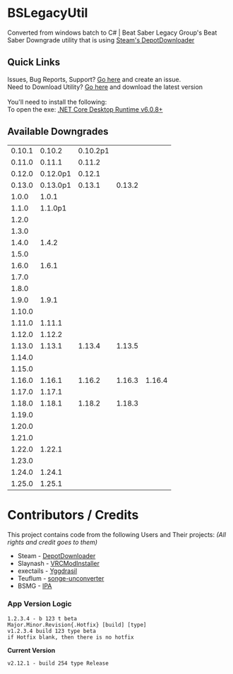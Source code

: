 # BSLegacyUtil
Converted from windows batch to C# | Beat Saber Legacy Group's Beat Saber Downgrade utility that is using [Steam's DepotDownloader](https://github.com/SteamRE/DepotDownloader)

## Quick Links
Issues, Bug Reports, Support? [Go here](https://github.com/MintLily/BSLegacyUtil/issues) and create an issue.<br>
Need to Download Utility? [Go here](https://github.com/MintLily/BSLegacyUtil/releases/latest) and download the latest version<br><br>
You'll need to install the following:<br>
To open the exe: [.NET Core Desktop Runtime v6.0.8+](https://link.bslegacy.com/dotNET_6-0-3)

## Available Downgrades
|        |           |          |          |          |
|--------|-----------|----------|----------|----------|
| 0.10.1 | 0.10.2    | 0.10.2p1 |
| 0.11.0 | 0.11.1    | 0.11.2   |
| 0.12.0 | 0.12.0p1  | 0.12.1   |
| 0.13.0 | 0.13.0p1  | 0.13.1   | 0.13.2   |
| 1.0.0  | 1.0.1     |
| 1.1.0  | 1.1.0p1   |
| 1.2.0  |
| 1.3.0  |
| 1.4.0  | 1.4.2     |
| 1.5.0  |
| 1.6.0  | 1.6.1     |
| 1.7.0  |
| 1.8.0  |
| 1.9.0  | 1.9.1     |
| 1.10.0 |
| 1.11.0 | 1.11.1    |
| 1.12.0 | 1.12.2    |
| 1.13.0 | 1.13.1    | 1.13.4   | 1.13.5   |
| 1.14.0 |
| 1.15.0 |
| 1.16.0 | 1.16.1    | 1.16.2   | 1.16.3   | 1.16.4  |
| 1.17.0 | 1.17.1    |
| 1.18.0 | 1.18.1    | 1.18.2   | 1.18.3   |
| 1.19.0 |
| 1.20.0 |
| 1.21.0 |
| 1.22.0 | 1.22.1    |
| 1.23.0 |
| 1.24.0 | 1.24.1    |
| 1.25.0 | 1.25.1    |

# Contributors / Credits
This project contains code from the following Users and Their projects: _(All rights and credit goes to them)_
* Steam - [DepotDownloader](https://github.com/SteamRE/DepotDownloader)
* Slaynash - [VRCModInstaller](https://github.com/Slaynash/VRChatModInstaller)
* exectails - [Yggdrasil](https://github.com/exectails/Yggdrasil)
* Teuflum - [songe-unconverter](https://github.com/Teuflum/songe-unconverter)
* BSMG - [IPA](https://github.com/bsmg/BeatSaber-IPA-Reloaded)

### App Version Logic
```
1.2.3.4 - b 123 t beta
Major.Minor.Revision{.Hotfix} [build] [type]
v1.2.3.4 build 123 type beta
if Hotfix blank, then there is no hotfix
```
**Current Version**
```
v2.12.1 - build 254 type Release
```
